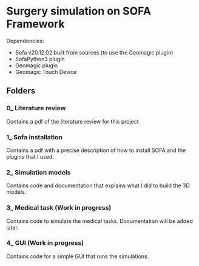 # Surgery simulation on SOFA Framework
Dependencies:
- Sofa v20.12.02 built from sources (to use the Geomagic plugin)
- SofaPython3 plugin
- Geomagic plugin
- Geomagic Touch Device 

## Folders
### 0_ Literature review
Contains a pdf of the literature review for this project
### 1_ Sofa installation
Contains a pdf with a precise description of how to install SOFA and the plugins that I used.
### 2_ Simulation models
Contains code and documentation that explains what I did to build the 3D models.
### 3_ Medical task (Work in progress)
Contains code to simulate the medical tasks. Documentation will be added later.
### 4_ GUI (Work in progress)
Contains code for a simple GUI that runs the simulations. 
